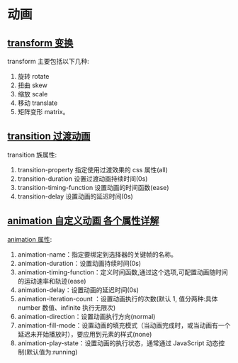 <!--
 * @Author: TerryMin
 * @Date: 2023-02-02 18:53:35
 * @LastEditors: TerryMin
 * @LastEditTime: 2024-01-05 11:08:04
 * @Description: file not
-->

# 动画

## [transform 变换](https://juejin.cn/post/6959407827047677965)

transform 主要包括以下几种:

1. 旋转 rotate
2. 扭曲 skew
3. 缩放 scale
4. 移动 translate
5. 矩阵变形 matrix。

## [transition 过渡动画](https://juejin.cn/post/6970885478967050254)

transition 族属性:

1. transition-property 指定使用过渡效果的 css 属性(all)
2. transition-duration 设置过渡动画持续时间(0s)
3. transition-timing-function 设置动画的时间函数(ease)
4. transition-delay 设置动画的延迟时间(0s)

## [animation 自定义动画 各个属性详解](https://blog.csdn.net/aSuncat/article/details/52588078)

[animation 属性](https://juejin.cn/post/6970883520168198158#heading-8):

1. animation-name：指定要绑定到选择器的关键帧的名称。
2. animation-duration：设置动画持续时间(0s)
3. animation-timing-function：定义时间函数,通过这个选项,可配置动画随时间的运动速率和轨迹(ease)
4. animation-delay：设置动画的延迟时间(0s)
5. animation-iteration-count ：设置动画执行的次数(默认 1, 值分两种:具体 number 数值、infinite 执行无限次)
6. animation-direction：设置动画执行方向(normal)
7. animation-fill-mode：设置动画的填充模式（当动画完成时，或当动画有一个延迟未开始播放时），要应用到元素的样式(none)
8. animation-play-state：设置动画的执行状态，通常通过 JavaScript 动态控制(默认值为:running)
